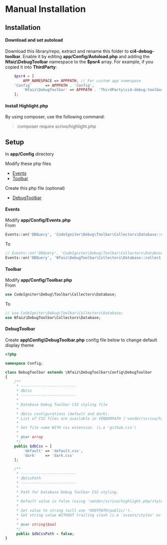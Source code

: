 # Manual Installation

## Installation

#### Download and set autoload
Download this library/repo, extract and rename this folder to **ci4-debug-toolbar**.
Enable it by editing **app/Config/Autoload.php** and adding the **Nfaiz\DebugToolbar** namespace to the **$psr4** array. 
For example, if you copied it into **ThirdParty**:
```php
    $psr4 = [
        APP_NAMESPACE => APPPATH, // For custom app namespace
	'Config'      => APPPATH . 'Config',
        'Nfaiz\DebugToolbar' => APPPATH . 'ThirdParty\ci4-debug-toolbar\src',
    ];
```

#### Install Highlight.php
By using composer, use the following command:

  > composer require scrivo/highlight.php


## Setup

In **app/Config** directory

Modify these php files
* [Events](MANUAL.md#events)
* [Toolbar](MANUAL.md#toolbar)

Create this php file (optional)
* [DebugToolbar](MANUAL.md#debugtoolbar)

#### Events
Modify **app/Config/Events.php**\
From
```php
Events::on('DBQuery', 'CodeIgniter\Debug\Toolbar\Collectors\Database::collect');
```
To
```php
// Events::on('DBQuery', 'CodeIgniter\Debug\Toolbar\Collectors\Database::collect');
Events::on('DBQuery', 'Nfaiz\DebugToolbar\Collectors\Database::collect');
```

#### Toolbar
Modify **app/Config/Toolbar.php**\
From
```php
use CodeIgniter\Debug\Toolbar\Collectors\Database;
```
To
```php
// use CodeIgniter\Debug\Toolbar\Collectors\Database;
use Nfaiz\DebugToolbar\Collectors\Database;
```

#### DebugToolbar
Create **app\Config\DebugToolbar.php** config file below to change default display theme

```php
<?php

namespace Config;

class DebugToolbar extends \Nfaiz\DebugToolbar\Config\DebugToolbar
{
    /**
     * -------------------------
     * dbCss
     * -------------------------
     * 
     * Database Debug Toolbar CSS styling file
     * 
     * dbCss configurations (default and dark).
     * List of CSS files are available in VENDORPATH ('vendor/scrivo/highlight.php/styles').
     * 
     * Set file name WITH css extension. (i.e 'github.css')
     * 
     * @var array
     */
    public $dbCss = [
        'default' => 'default.css',
        'dark'    => 'dark.css'
    ];

    /**
     * -------------------------
     * dbCssPath
     * -------------------------
     * 
     * Path for Database Debug Toolbar CSS styling.
     * 
     * Default value is false (using 'vendor/scrivo/highlight.php/styles').
     * 
     * Set value to string (will use 'ROOTPATH/public/').
     * Set string value WITHOUT trailing slash (i.e 'assets/styles' or '').
     * 
     * @var string|bool
     */
     public $dbCssPath = false;
}

```
